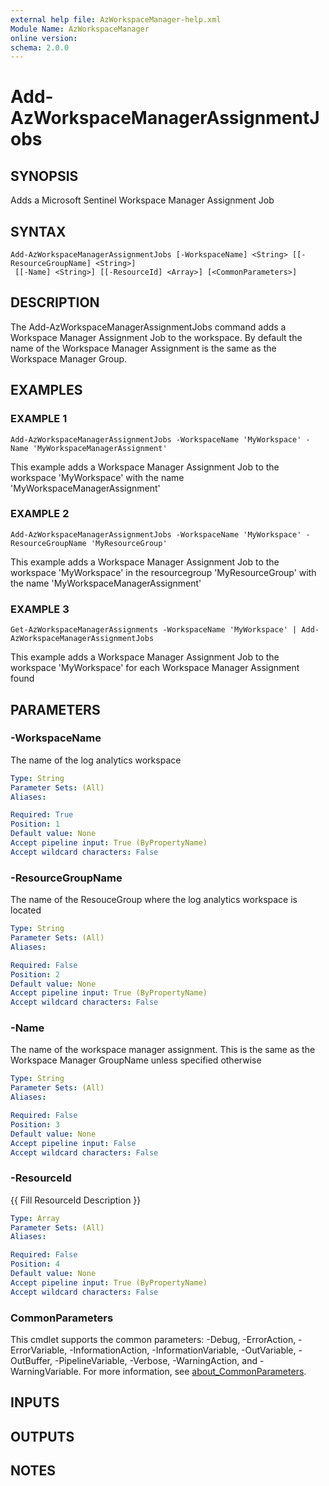 ```yaml
---
external help file: AzWorkspaceManager-help.xml
Module Name: AzWorkspaceManager
online version:
schema: 2.0.0
---
```


# Add-AzWorkspaceManagerAssignmentJobs

## SYNOPSIS
Adds a Microsoft Sentinel Workspace Manager Assignment Job

## SYNTAX

```
Add-AzWorkspaceManagerAssignmentJobs [-WorkspaceName] <String> [[-ResourceGroupName] <String>]
 [[-Name] <String>] [[-ResourceId] <Array>] [<CommonParameters>]
```

## DESCRIPTION
The Add-AzWorkspaceManagerAssignmentJobs command adds a Workspace Manager Assignment Job to the workspace.
By default the name of the Workspace Manager Assignment is the same as the Workspace Manager Group.

## EXAMPLES

### EXAMPLE 1
```
Add-AzWorkspaceManagerAssignmentJobs -WorkspaceName 'MyWorkspace' -Name 'MyWorkspaceManagerAssignment'
```

This example adds a Workspace Manager Assignment Job to the workspace 'MyWorkspace' with the name 'MyWorkspaceManagerAssignment'

### EXAMPLE 2
```
Add-AzWorkspaceManagerAssignmentJobs -WorkspaceName 'MyWorkspace' -ResourceGroupName 'MyResourceGroup'
```

This example adds a Workspace Manager Assignment Job to the workspace 'MyWorkspace' in the resourcegroup 'MyResourceGroup' with the name 'MyWorkspaceManagerAssignment'

### EXAMPLE 3
```
Get-AzWorkspaceManagerAssignments -WorkspaceName 'MyWorkspace' | Add-AzWorkspaceManagerAssignmentJobs
```

This example adds a Workspace Manager Assignment Job to the workspace 'MyWorkspace' for each Workspace Manager Assignment found

## PARAMETERS

### -WorkspaceName
The name of the log analytics workspace

```yaml
Type: String
Parameter Sets: (All)
Aliases:

Required: True
Position: 1
Default value: None
Accept pipeline input: True (ByPropertyName)
Accept wildcard characters: False
```

### -ResourceGroupName
The name of the ResouceGroup where the log analytics workspace is located

```yaml
Type: String
Parameter Sets: (All)
Aliases:

Required: False
Position: 2
Default value: None
Accept pipeline input: True (ByPropertyName)
Accept wildcard characters: False
```

### -Name
The name of the workspace manager assignment.
This is the same as the Workspace Manager GroupName unless specified otherwise

```yaml
Type: String
Parameter Sets: (All)
Aliases:

Required: False
Position: 3
Default value: None
Accept pipeline input: False
Accept wildcard characters: False
```

### -ResourceId
{{ Fill ResourceId Description }}

```yaml
Type: Array
Parameter Sets: (All)
Aliases:

Required: False
Position: 4
Default value: None
Accept pipeline input: True (ByPropertyName)
Accept wildcard characters: False
```

### CommonParameters
This cmdlet supports the common parameters: -Debug, -ErrorAction, -ErrorVariable, -InformationAction, -InformationVariable, -OutVariable, -OutBuffer, -PipelineVariable, -Verbose, -WarningAction, and -WarningVariable. For more information, see [about_CommonParameters](http://go.microsoft.com/fwlink/?LinkID=113216).

## INPUTS

## OUTPUTS

## NOTES
